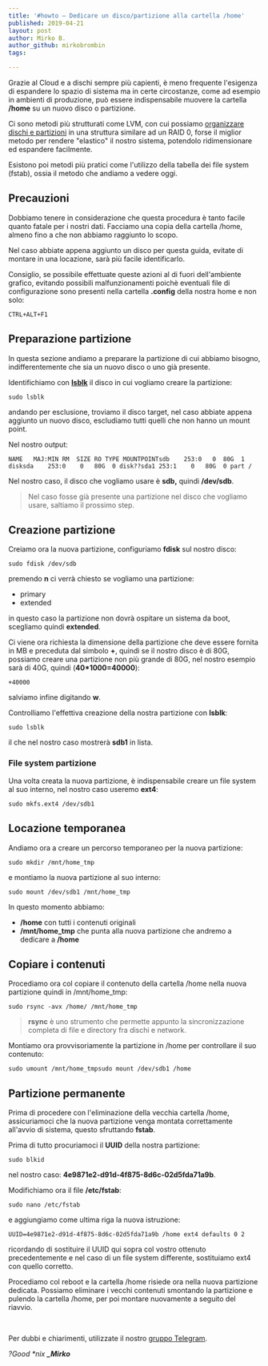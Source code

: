 ```yaml
---
title: '#howto – Dedicare un disco/partizione alla cartella /home'
published: 2019-04-21
layout: post
author: Mirko B.
author_github: mirkobrombin
tags:

---
```

<p>Grazie al Cloud e a dischi sempre più capienti, è&nbsp;meno frequente l'esigenza di espandere lo spazio di sistema ma in certe circostanze, come ad esempio in ambienti di produzione, può essere indispensabile muovere la cartella <strong>/home</strong> su un nuovo disco o partizione.</p><p>Ci sono metodi più strutturati come LVM, con cui possiamo <a href="https://linuxhub.it/article/howto-cose-e-come-estendere-il-volume-lvm">organizzare dischi e partizioni</a> in una struttura similare ad un&nbsp;RAID 0, forse il miglior metodo per rendere "elastico" il nostro sistema, potendolo ridimensionare ed espandere facilmente.</p><p>Esistono poi metodi più pratici come l'utilizzo della tabella dei file system (fstab), ossia il metodo che andiamo a vedere oggi.</p><h2>Precauzioni</h2><p>Dobbiamo tenere in considerazione che questa procedura&nbsp;è tanto facile quanto fatale per i nostri dati. Facciamo una copia della cartella /home, almeno fino a che non abbiamo raggiunto lo scopo.</p><p>Nel caso abbiate appena aggiunto un disco per questa guida, evitate di montare&nbsp;in una locazione, sarà più facile identificarlo.</p><p>Consiglio, se possibile effettuate queste azioni al di fuori dell'ambiente grafico, evitando possibili malfunzionamenti poichè&nbsp;eventuali file di configurazione sono presenti nella cartella&nbsp;<strong>.config</strong>&nbsp;della nostra home e non solo:</p><pre><code>CTRL+ALT+F1</code></pre><h2>Preparazione partizione</h2><p>In questa sezione andiamo a preparare la partizione di cui abbiamo bisogno, indifferentemente che sia un nuovo disco o uno già presente.</p><p>Identifichiamo con <a href="https://linuxhub.it/article/howto-utilizzo-del-comando-lsblk"><strong>lsblk</strong></a>&nbsp;il disco in cui vogliamo creare la partizione:</p><pre><code>sudo lsblk</code></pre><p>andando per esclusione, troviamo il disco target, nel caso abbiate appena aggiunto un nuovo disco, escludiamo tutti quelli che non hanno un mount point.</p><p>Nel nostro output:</p><pre><code>NAME   MAJ:MIN RM  SIZE RO TYPE MOUNTPOINTsdb    253:0   0  80G  1 disksda    253:0    0   80G  0 disk??sda1 253:1    0   80G  0 part /</code></pre><p>Nel nostro caso, il disco che vogliamo usare è&nbsp;<strong>sdb,</strong>&nbsp;quindi&nbsp;<strong>/dev/sdb</strong>.</p><blockquote><p>Nel caso fosse già presente una partizione nel disco che vogliamo usare, saltiamo il prossimo step.</p></blockquote><h2>Creazione partizione</h2><p>Creiamo ora la nuova partizione, configuriamo&nbsp;<strong>fdisk</strong>&nbsp;sul nostro disco:</p><pre><code>sudo fdisk /dev/sdb</code></pre><p>premendo&nbsp;<strong>n</strong>&nbsp;ci verrà chiesto se vogliamo una partizione:</p><ul>	<li>primary</li>	<li>extended</li></ul><p>in questo caso la partizione non dovrà ospitare un sistema da boot, scegliamo quindi&nbsp;<strong>extended</strong>.</p><p>Ci viene ora richiesta la dimensione della partizione che deve essere fornita in MB e preceduta dal simbolo&nbsp;<strong>+</strong>, quindi se il nostro disco è di 80G, possiamo creare una partizione non più grande di 80G, nel nostro esempio sarà di 40G, quindi (<strong>40*1000=40000</strong>):</p><pre><code>+40000</code></pre><p>salviamo infine digitando&nbsp;<strong>w</strong>.</p><p>Controlliamo l'effettiva creazione della nostra partizione con <strong>lsblk</strong>:</p><pre><code>sudo lsblk</code></pre><p>il che nel nostro caso mostrerà&nbsp;<strong>sdb1</strong>&nbsp;in lista.</p><h3>File system partizione</h3><p>Una volta creata la nuova partizione, è indispensabile creare un file system al suo interno, nel nostro caso useremo&nbsp;<strong>ext4</strong>:</p><pre><code>sudo mkfs.ext4 /dev/sdb1</code></pre><h2>Locazione&nbsp;temporanea</h2><p>Andiamo ora a creare un percorso temporaneo per la nuova partizione:</p><pre><code>sudo mkdir /mnt/home_tmp</code></pre><p>e montiamo la nuova partizione al suo interno:</p><pre><code>sudo mount /dev/sdb1 /mnt/home_tmp</code></pre><p>In questo momento abbiamo:</p><ul>	<li><strong>/home</strong>&nbsp;con tutti i contenuti originali</li>	<li><strong>/mnt/home_tmp</strong>&nbsp;che punta alla nuova partizione che andremo a dedicare a&nbsp;<strong>/home</strong></li></ul><h2>Copiare i contenuti</h2><p>Procediamo ora col copiare il contenuto della cartella /home nella nuova partizione quindi in /mnt/home_tmp:</p><pre><code>sudo rsync -avx /home/ /mnt/home_tmp</code></pre><blockquote><p><strong>rsync</strong>&nbsp;è uno strumento che permette appunto la sincronizzazione completa di file e directory fra dischi e network.</p></blockquote><p>Montiamo ora provvisoriamente la partizione in /home per controllare&nbsp;il suo contenuto:</p><pre><code>sudo umount /mnt/home_tmpsudo mount /dev/sdb1 /home</code></pre><h2>Partizione permanente</h2><p>Prima di procedere con l'eliminazione della vecchia cartella /home, assicuriamoci che la nuova partizione venga montata correttamente all'avvio di sistema, questo sfruttando&nbsp;<strong>fstab</strong>.</p><p>Prima di tutto procuriamoci il&nbsp;<strong>UUID</strong>&nbsp;della nostra partizione:</p><pre><code>sudo blkid</code></pre><p>nel nostro caso: <strong>4e9871e2-d91d-4f875-8d6c-02d5fda71a9b</strong>.</p><p>Modifichiamo ora il file&nbsp;<strong>/etc/fstab</strong>:</p><pre><code>sudo nano /etc/fstab</code></pre><p>e aggiungiamo come ultima riga la nuova istruzione:</p><pre><code>UUID=4e9871e2-d91d-4f875-8d6c-02d5fda71a9b /home ext4 defaults 0 2</code></pre><p>ricordando di sostituire il UUID qui sopra col vostro ottenuto precedentemente e nel caso di un file system differente, sostituiamo ext4 con quello corretto.</p><p>Procediamo col reboot e la cartella /home risiede ora nella nuova partizione dedicata. Possiamo eliminare i vecchi contenuti smontando la partizione e pulendo la cartella /home, per poi montare nuovamente a seguito del riavvio.</p><p>&nbsp;</p><p>Per dubbi e chiarimenti, utilizzate il nostro&nbsp;<a href="https://t.me/gentedilinux">gruppo Telegram</a>.</p><p><em>?Good *nix&nbsp;</em><strong><em>_Mirko</em></strong></p>